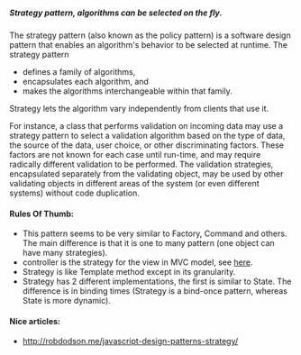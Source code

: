 ##### Strategy pattern, algorithms can be selected on the fly.

The strategy pattern (also known as the policy pattern) is a software design pattern that enables an algorithm's behavior to be selected at runtime. The strategy pattern
+ defines a family of algorithms,
+ encapsulates each algorithm, and
+ makes the algorithms interchangeable within that family.

Strategy lets the algorithm vary independently from clients that use it.

For instance, a class that performs validation on incoming data may use a strategy pattern to select a validation algorithm based on the type of data, the source of the data, user choice, or other discriminating factors. These factors are not known for each case until run-time, and may require radically different validation to be performed. The validation strategies, encapsulated separately from the validating object, may be used by other validating objects in different areas of the system (or even different systems) without code duplication.


#### Rules Of Thumb:
+ This pattern seems to be very similar to Factory, Command and others. The main difference is that it is one to many pattern (one object can have many strategies).
+ controller is the strategy for the view in MVC model, see [here](http://stackoverflow.com/questions/10064105/mvc-why-controller-is-the-strategy-for-the-view). 
+ Strategy is like Template method except in its granularity.
+ Strategy has 2 different implementations, the first is similar to State. The difference is in binding times (Strategy is a bind-once pattern, whereas State is more dynamic).

#### Nice articles:
+ http://robdodson.me/javascript-design-patterns-strategy/




